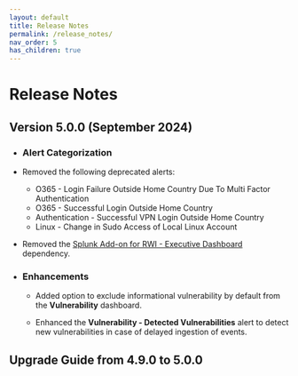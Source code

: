 ```yaml
---
layout: default
title: Release Notes
permalink: /release_notes/
nav_order: 5
has_children: true
---
```


# Release Notes


## Version 5.0.0 (September 2024)

* ### Alert Categorization


* Removed the following deprecated alerts:
    * O365 - Login Failure Outside Home Country Due To Multi Factor Authentication
    * O365 - Successful Login Outside Home Country
    * Authentication - Successful VPN Login Outside Home Country
    * Linux - Change in Sudo Access of Local Linux Account

* Removed the [Splunk Add-on for RWI - Executive Dashboard](https://splunkbase.splunk.com/app/5063/) dependency.

* ### Enhancements

    * Added option to exclude informational vulnerability by default from the **Vulnerability** dashboard.

    * Enhanced the **Vulnerability - Detected Vulnerabilities** alert to detect new vulnerabilities in case of delayed ingestion of events.




## Upgrade Guide from 4.9.0 to 5.0.0

